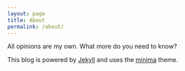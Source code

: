 ```yaml
---
layout: page
title: About
permalink: /about/
---
```


All opinions are my own. What more do you need to know?

This blog is powered by [Jekyll](https://github.com/jekyll/jekyll) and uses the [minima](https://github.com/jekyll/minima) theme.
